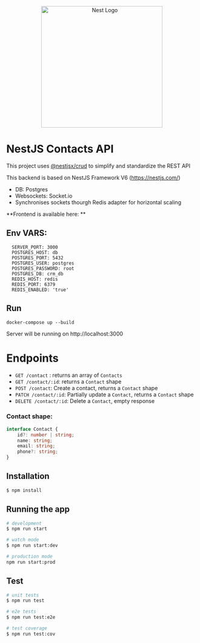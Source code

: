 <p align="center">
  <a href="http://nestjs.com/" target="blank"><img src="https://nestjs.com/img/logo_text.svg" width="320" alt="Nest Logo" /></a>
</p>

# NestJS Contacts API

This project uses [@nestjsx/crud](https://github.com/nestjsx/crud) to simplify and standardize the REST API

This backend is based on NestJS Framework V6 (https://nestjs.com/)

- DB: Postgres
- Websockets: Socket.io
- Synchronises sockets thourgh Redis adapter for horizontal scaling 


**Frontend is available here: **


## Env VARS:
      SERVER_PORT: 3000
      POSTGRES_HOST: db
      POSTGRES_PORT: 5432
      POSTGRES_USER: postgres
      POSTGRES_PASSWORD: root
      POSTGRES_DB: crm_db
      REDIS_HOST: redis
      REDIS_PORT: 6379
      REDIS_ENABLED: 'true'

## Run

`docker-compose up --build `

Server will be running on http://localhost:3000

# Endpoints

 - `GET /contact` : returns an array of `Contacts`
 - `GET /contact/:id`: returns a `Contact` shape 
 - `POST /contact`: Create a contact, returns a `Contact` shape
 - `PATCH /contact/:id`: Partially update a `Contact`, returns a `Contact` shape
 - `DELETE /contact/:id`: Delete a `Contact`, empty response

### Contact shape:
```typescript
interface Contact {
    id?: number | string;
    name: string;
    email: string;
    phone?: string;
}
```
## Installation

```bash
$ npm install
```

## Running the app

```bash
# development
$ npm run start

# watch mode
$ npm run start:dev

# production mode
npm run start:prod
```

## Test

```bash
# unit tests
$ npm run test

# e2e tests
$ npm run test:e2e

# test coverage
$ npm run test:cov
```

